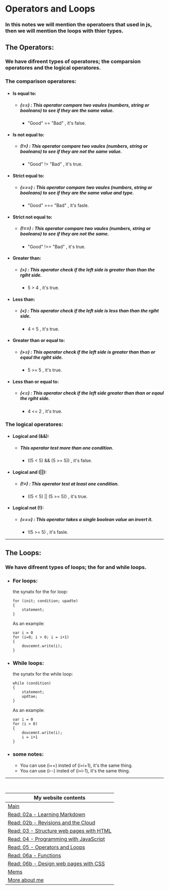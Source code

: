 # Operators and Loops

### In this notes we will mention the operatoers that used in js, then we will mention the loops with thier types.

## The Operators:
### We have difreent types of operatores; the comparsion operatores and the logical operatores.

### The comparison operatores:
- #### Is equal to:
    - ##### (==) : This operator compare two vaules (numbers, string or booleans) to see if they are the same value.
        - "Good" == "Bad" , it's false.
- #### Is not equal to:
    - ##### (!=) : This operator compare two vaules (numbers, string or booleans) to see if they are not the same value.
        - "Good" != "Bad" , it's true.
- #### Strict equal to:
    - ##### (===) : This operator compare two vaules (numbers, string or booleans) to see if they are the same value and type.
        - "Good" === "Bad" , it's fasle.
- #### Strict not equal to:
    - ##### (!==) : This operator compare two vaules (numbers, string or booleans) to see if they are not the same.
        - "Good" !== "Bad" , it's true.
- #### Greater than:
    - ##### (>) : This operator check if the left side is greater than than the rgiht side.
        - 5 > 4 , it's true.
- #### Less than:
    - ##### (<) : This operator check if the left side is less than than the rgiht side.
        - 4 < 5 , it's true.
- #### Greater than or equal to:
    - ##### (>=) : This operator check if the left side is greater than than or eqaul the rgiht side.
        - 5 >= 5 , it's true.
- #### Less than or equal to:
    - ##### (<=) : This operator check if the left side greater than than or eqaul the rgiht side.
        - 4 <= 2 , it's true.

### The logical operatores:
- #### Logical and (&&):
    - ##### This operator test more than one condition.
        - ((5 < 5) && (5 >= 5)) , it's false.
- #### Logical and (||):
    - ##### (!=) : This operator test at least one condition.
        - ((5 < 5) || (5 >= 5)) , it's true.
- #### Logical not (!):
    - ##### (===) : This operator takes a single boolean value an invert it.
        - !(5 >= 5) , it's fasle.


---

## The Loops:
### We have difreent types of loops; the for and while loops.

- ### For loops:
    the synatx for the for loop:

    ```
    for (init; condition; upadte)
    {
        statement;
    }
    ```
    As an example:

    ```
    var i = 0
    for (i=0; i > 0; i = i+1)
    {
        doucemnt.write(i);
    }
    ```
- ### While loops:
    the synatx for the while loop:

    ```
    while (condition)
    {
        statement;
        updtae;
    }
    ```
    As an example:

    ```
    var i = 0
    for (i > 0)
    {
        doucemnt.write(i);
        i = i+1
    }
    ```
- ### some notes:
    - You can use (i++) insted of (i=i+1), it's the same thing.
    - You can use (i--) insted of (i=i-1), it's the same thing.

---

<br>

My website contents|
------------ | 
[Main](https://shadykh.github.io/reading-notes/) | 
[Read: 02a - Learning Markdown](./Read-02a) |
[Read: 02b - Revisions and the Cloud](./Read-02b) |
[Read: 03 - Structure web pages with HTML](Read-03) |
[Read: 04 - Programming with JavaScript](Read-04) |
[Read: 05 - Operators and Loops](Read-05) |
[Read: 06a - Functions](Read-06a) |
[Read: 06b - Design web pages with CSS](Read-06b) |
[Mems](./mems) |
[More about me](./aboutme) | 

<br>
